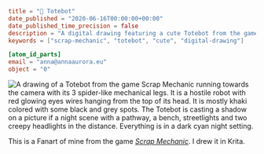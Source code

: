 ```toml
title = "🤖 Totebot"
date_published = "2020-06-16T00:00:00+00:00"
date_published_time_precision = false
description = "A digital drawing featuring a cute Totebot from the game Scrap Mechanic. Created as a fan art."
keywords = ["scrap-mechanic", "totebot", "cute", "digital-drawing"]

[atom_id_parts]
email = "anna@annaaurora.eu"
object = "0"
```
![A drawing of a Totebot from the game Scrap Mechanic running towards the camera with its 3 spider-like mechanical legs. It is a hostile robot with red glowing eyes wires hanging from the top of its head. It is mostly khaki colored with some black and grey spots. The Totebot is casting a shadow on a picture if a night scene with a pathway, a bench, streetlights and two creepy headlights in the distance. Everything is in a dark cyan night setting.](totebot.webp)

This is a Fanart of mine from the game *[Scrap Mechanic](https://www.scrapmechanic.com/)*. I drew it in Krita.
